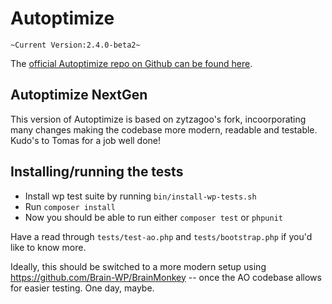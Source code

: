 Autoptimize
===========

`~Current Version:2.4.0-beta2~`

The [official Autoptimize repo on Github can be found here](https://github.com/futtta/autoptimize/).

## Autoptimize NextGen
This version of Autoptimize is based on zytzagoo's fork, incoorporating many changes making the codebase more modern, readable and testable. Kudo's to Tomas for a job well done!

## Installing/running the tests
* Install wp test suite by running `bin/install-wp-tests.sh`
* Run `composer install`
* Now you should be able to run either `composer test` or `phpunit`

Have a read through `tests/test-ao.php` and `tests/bootstrap.php` if you'd like to know more.

Ideally, this should be switched to a more modern setup using https://github.com/Brain-WP/BrainMonkey -- once the AO codebase allows for easier testing. One day, maybe.
